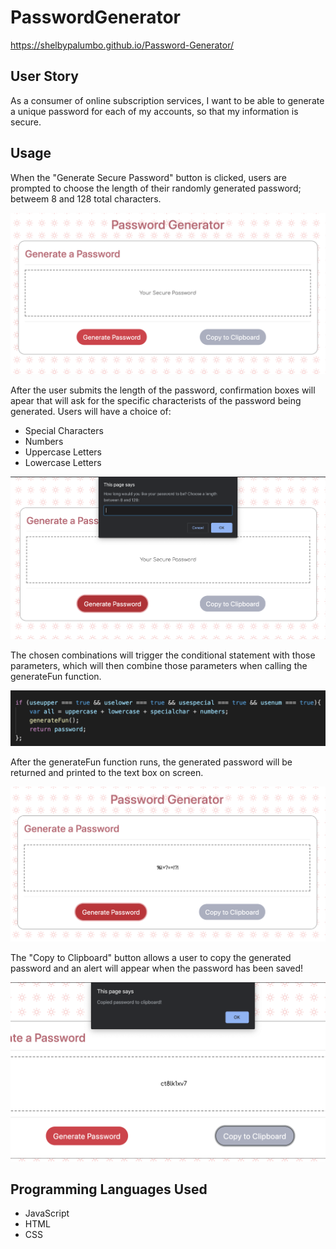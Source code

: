 # PasswordGenerator
https://shelbypalumbo.github.io/Password-Generator/

## User Story
As a consumer of online subscription services, I want to be able to generate a unique password for each of my accounts, so that my information is secure.

## Usage
When the "Generate Secure Password" button is clicked, users are prompted to choose the length of their randomly generated password; betweem 8 and 128 total characters.

![interface](/images/interface.png)

After the user submits the length of the password, confirmation boxes will apear that will ask for the specific characterists of the password being generated. 
Users will have a choice of:
  * Special Characters
  * Numbers
  * Uppercase Letters
  * Lowercase Letters

![prompt](/images/prompt.png)

The chosen combinations will trigger the conditional statement with those parameters, which will then combine those parameters when calling the generateFun function.

![conditional](/images/if_state.png)

After the generateFun function runs, the generated password will be returned and printed to the text box on screen.

![result](/images/result.png)

The "Copy to Clipboard" button allows a user to copy the generated password and an alert will appear when the password has been saved!

![clip](/images/clipboard.png)

## Programming Languages Used
* JavaScript
* HTML
* CSS
